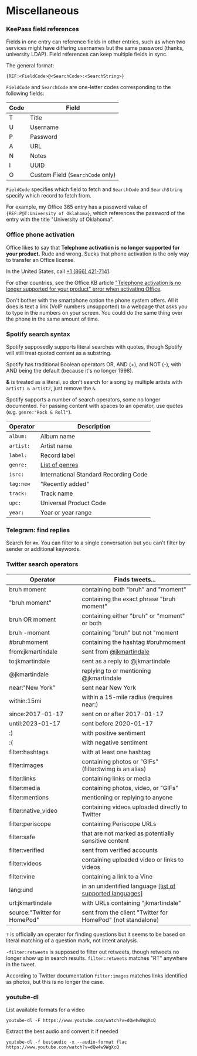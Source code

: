 # Miscellaneous

### KeePass field references
Fields in one entry can reference fields in other entries, such as when two
services might have differing usernames but the same password (thanks,
university LDAP). Field references can keep multiple fields in sync.

The general format:
```
{REF:<FieldCode>@<SearchCode>:<SearchString>}
```

`FieldCode` and `SearchCode` are one-letter codes corresponding to the following
fields:

| Code | Field |
| ---- | ----- |
| T    | Title |
| U    | Username |
| P    | Password |
| A    | URL |
| N    | Notes |
| I    | UUID |
| O    | Custom Field (`SearchCode` only) |

`FieldCode` specifies which field to fetch and `SearchCode` and `SearchString`
specify which record to fetch from.

For example, my Office 365 entry has a password value of `{REF:P@T:University of Oklahoma}`,
which references the password of the entry with the title "University of Oklahoma".

### Office phone activation
Office likes to say that **Telephone activation is no longer supported for your
product.** Rude and wrong. Sucks that phone activation is the only way to
transfer an Office license.

In the United States, call [+1 (866) 421-7141](tel:+1-866-421-7141).

For other countries, see the Office KB article ["Telephone activation is no longer supported for your product" error when activating Office](https://support.office.com/en-us/article/-telephone-activation-is-no-longer-supported-for-your-product-error-when-activating-office-9b016cd2-0811-4cb3-b896-5a6a13177713).

Don't bother with the smartphone option the phone system offers. All it does is
text a link (VoIP numbers unsupported) to a webpage that asks you to type in the
numbers on your screen. You could do the same thing over the phone in the same
amount of time.

### Spotify search syntax
Spotify supposedly supports literal searches with quotes, though Spotify will
still treat quoted content as a substring.

Spotify has traditional Boolean operators OR, AND (+), and NOT (-), with AND
being the default (because it's no longer 1998).

**&** is treated as a literal, so don't search for a song by multiple artists
with `artist1 & artist2`, just remove the `&`.

Spotify supports a number of search operators, some no longer documented. For
passing content with spaces to an operator, use quotes (e.g. `genre:"Rock &
Roll"`).

| Operator  | Description |
| --------- | ----------- |
| `album:`  | Album name |
| `artist:` | Artist name |
| `label:`  | Record label |
| `genre:`  | [List of genres](http://everynoise.com/everynoise1d.cgi?scope=all) |
| `isrc:`   | International Standard Recording Code |
| `tag:new` | "Recently added" |
| `track:`  | Track name |
| `upc:`    | Universal Product Code |
| `year:`   | Year or year range |

### Telegram: find replies
Search for `#m`. You can filter to a single conversation but you can't filter by
sender or additional keywords.

### Twitter search operators
| Operator | Finds tweets... |
| -------- | --------------- |
| bruh moment | containing both "bruh" and "moment" |
| "bruh moment" | containing the exact phrase "bruh moment" |
| bruh OR moment | containing either "bruh" or "moment" or both |
| bruh -moment | containing "bruh" but not "moment |
| #bruhmoment | containing the hashtag #bruhmoment |
| from:jkmartindale | sent from [@jkmartindale](https://twitter.com/jkmartindale) |
| to:jkmartindale | sent as a reply to @jkmartindale |
| @jkmartindale | replying to or mentioning @jkmartindale |
| near:"New York" | sent near New York |
| within:15mi | within a 15-mile radius (requires near:) |
| since:2017-01-17 | sent on or after 2017-01-17 |
| until:2023-01-17 | sent before 2020-01-17 |
| :) | with positive sentiment |
| :( | with negative sentiment |
| filter:hashtags | with at least one hashtag |
| filter:images | containing photos or "GIFs" (filter:twimg is an alias) |
| filter:links | containing links or media |
| filter:media | containing photos, video, or "GIFs" |
| filter:mentions | mentioning or replying to anyone |
| filter:native_video | containing videos uploaded directly to Twitter |
| filter:periscope | containing Periscope URLs |
| filter:safe | that are not marked as potentially sensitive content |
| filter:verified | sent from verified accounts |
| filter:videos | containing uploaded video or links to videos |
| filter:vine | containing a link to a Vine |
| lang:und | in an unidentified language [[list of supported languages]](https://developer.twitter.com/en/docs/tweets/search/guides/premium-operators) |
| url:jkmartindale | with URLs containing "jkmartindale" |
| source:"Twitter for HomePod" | sent from the client "Twitter for HomePod" (not standalone) |

`?` is officially an operator for finding questions but it seems to be based on
literal matching of a question mark, not intent analysis.

`-filter:retweets` is supposed to filter out retweets, though retweets no longer
show up in search results. `filter:retweets` matches "RT" anywhere in the tweet.

According to Twitter documentation `filter:images` matches links identified as
photos, but this is no longer the case.

### youtube-dl
List available formats for a video
```
youtube-dl -F https://www.youtube.com/watch?v=dQw4w9WgXcQ
```

Extract the best audio and convert it if needed
```
youtube-dl -f bestaudio -x --audio-format flac https://www.youtube.com/watch?v=dQw4w9WgXcQ
```
